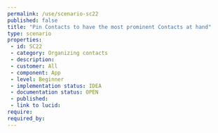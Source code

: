 ```yaml
---
permalink: /use/scenario-sc22
published: false
title: "Pin Contacts to have the most prominent Contacts at hand"
type: scenario
properties:
 - id: SC22
 - category: Organizing contacts
 - description: 
 - customer: All
 - component: App
 - level: Beginner
 - implementation status: IDEA
 - documentation status: OPEN
 - published: 
 - link to lucid: 
require:
required_by:
---
```

